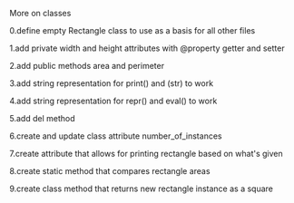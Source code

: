 More on classes

0.define empty Rectangle class to use as a basis for all other files

1.add private width and height attributes with @property getter and setter

2.add public methods area and perimeter

3.add string representation for print() and (str) to work

4.add string representation for repr() and eval() to work

5.add del method

6.create and update class attribute number_of_instances

7.create attribute that allows for printing rectangle based on what's given

8.create static method that compares rectangle areas

9.create class method that returns new rectangle instance as a square